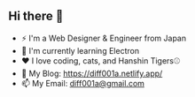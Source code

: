 ## Hi there 👋

- ⚡ I'm a Web Designer & Engineer from Japan
- 🌱 I'm currently learning Electron
- ❤️ I love coding, cats, and Hanshin Tigers⚾️
- 📝 My Blog: https://diff001a.netlify.app/
- 📫 My Email: diff001a@gmail.com

